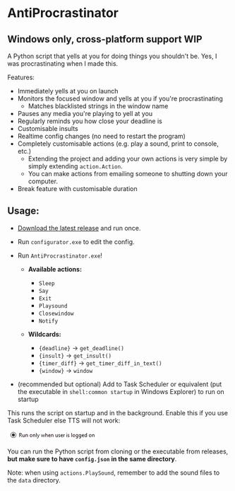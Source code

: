 # AntiProcrastinator

## Windows only, cross-platform support WIP

A Python script that yells at you for doing things you shouldn't be. Yes, I was procrastinating when I made this.

Features:

-   Immediately yells at you on launch
-   Monitors the focused window and yells at you if you're procrastinating
    -   Matches blacklisted strings in the window name
-   Pauses any media you're playing to yell at you
-   Regularly reminds you how close your deadline is
-   Customisable insults
-   Realtime config changes (no need to restart the program)
-   Completely customisable actions (e.g. play a sound, print to console, etc.)
    -   Extending the project and adding your own actions is very simple by simply extending `action.Action`.
    -   You can make actions from emailing someone to shutting down your computer.
-   Break feature with customisable duration

## Usage:

-   [Download the latest release](https://github.com/KingWaffleIII/AntiProcrastinator/releases) and run once.
-   Run `configurator.exe` to edit the config.
-   Run `AntiProcrastinator.exe`!

    -   **Available actions:**

        -   `Sleep`
        -   `Say`
        -   `Exit`
        -   `Playsound`
        -   `Closewindow`
        -   `Notify`

    -   **Wildcards:**
        -   `{deadline}` -> `get_deadline()`
        -   `{insult}` -> `get_insult()`
        -   `{timer_diff}` -> `get_timer_diff_in_text()`
        -   `{window}` -> `window`

-   (recommended but optional) Add to Task Scheduler or equivalent (put the executable in `shell:common startup` in Windows Explorer) to run on startup

This runs the script on startup and in the background.
Enable this if you use Task Scheduler else TTS will not work:

![Run only when user is logged on (checked)](image.png)

You can run the Python script from cloning or the executable from releases, **but make sure to have `config.json` in the same directory**.

Note: when using `actions.PlaySound`, remember to add the sound files to the `data` directory.
